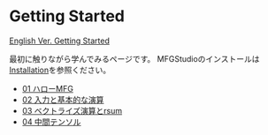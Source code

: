 # Getting Started

[English Ver. Getting Started](../../en/GettingStarted/)

最初に触りながら学んでみるページです。
MFGStudioのインストールは[Installation](../Installation.md)を参照ください。

- [01 ハローMFG](01_HelloMFG.md)
- [02 入力と基本的な演算](02_Basic.md)
- [03 ベクトライズ演算とrsum](03_VectorRsum.md)
- [04 中間テンソル](04_InterTensor.md)